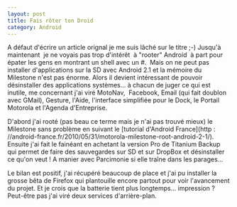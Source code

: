 ```yaml
---
layout: post
title: Fais rôter ton Droid
category: Android
---
```


A défaut d'écrire un article orignal je me suis lâché sur le titre ;-)
Jusqu'à maintenant  je ne voyais pas trop d'intérêt  à "rooter" Android<!-- more --> 
à part pour épater les gens en montrant un shell avec un #.  Mais on ne peut
pas installer d'applications sur la SD avec Android 2.1 et la mémoire du
Milestone n'est pas énorme. Alors il devient intéressant de pouvoir
désinstaller des applications systèmes... à chacun de juger ce qui est
inutile, me concernant j'ai viré MotoNav,  Facebook, Email (qui fait doublon
avec GMail), Gesture, l'Aide, l'interface simplifiée pour le Dock, le Portail
Motorola et l'Agenda d'Entreprise.

D'abord j'ai rooté (pas beau ce terme mais je n'ai pas trouvé mieux) le
Milestone sans problème en suivant le [tutorial d'Android France](http :
//android-france.fr/2010/05/31/motorola-milestone-root-android-2-1/). Ensuite
j'ai fait le fainéant en achetant la version Pro de Titanium Backup qui permet
de faire des sauvegardes sur SD et sur DropBox et désinstaller ce qu'on veut !
A manier avec Parcimonie si elle traîne dans les parages...

Le bilan est positif, j'ai récupéré beaucoup de place et j'ai pu installer la
grosse bêta de Firefox qui plantouille encore partout pour voir l'avancement du
projet. Et je crois que la batterie tient plus longtemps... impression ?
Peut-être pas j'ai viré deux services d'arrière-plan.
